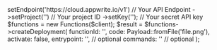 <?php

use Appwrite\Client;
use Appwrite\Payload;
use Appwrite\Services\Functions;

$client = (new Client())
    ->setEndpoint('https://cloud.appwrite.io/v1') // Your API Endpoint
    ->setProject('<YOUR_PROJECT_ID>') // Your project ID
    ->setKey('<YOUR_API_KEY>'); // Your secret API key

$functions = new Functions($client);

$result = $functions->createDeployment(
    functionId: '<FUNCTION_ID>',
    code: Payload::fromFile('file.png'),
    activate: false,
    entrypoint: '<ENTRYPOINT>', // optional
    commands: '<COMMANDS>' // optional
);